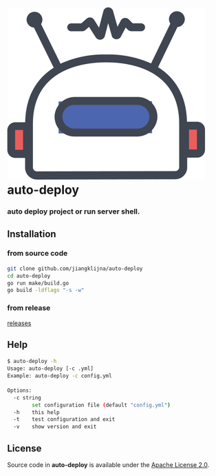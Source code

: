 

# ![icon](https://raw.githubusercontent.com/JiangKlijna/auto-deploy/main/html/static/icon.svg) auto-deploy
### auto deploy project or run server shell.


## Installation
### from source code
```bash
git clone github.com/jiangklijna/auto-deploy
cd auto-deploy
go run make/build.go
go build -ldflags "-s -w"
```
### from release
[releases](https://github.com/JiangKlijna/auto-deploy/releases)

## Help
```bash
$ auto-deploy -h
Usage: auto-deploy [-c .yml]
Example: auto-deploy -c config.yml

Options:
  -c string
        set configuration file (default "config.yml")
  -h    this help
  -t    test configuration and exit
  -v    show version and exit
```

## License
Source code in **auto-deploy** is available under the [Apache License 2.0](https://github.com/JiangKlijna/auto-deploy/blob/main/LICENSE).
